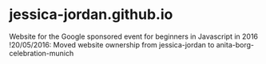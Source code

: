 # jessica-jordan.github.io
Website for the Google sponsored event for beginners in Javascript in 2016
!20/05/2016: Moved website ownership from jessica-jordan to anita-borg-celebration-munich
